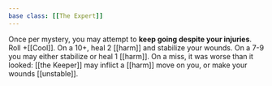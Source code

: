 ```yaml
---
base class: [[The Expert]]
---
```

Once per mystery, you may attempt to **keep going despite your injuries**. Roll +[[Cool]]. On a 10+, heal 2 [[harm]] and stabilize your wounds. On a 7-9 you may either stabilize or heal 1 [[harm]]. On a miss, it was worse than it looked: [[the Keeper]] may inflict a [[harm]] move on you, or make your wounds [[unstable]].
